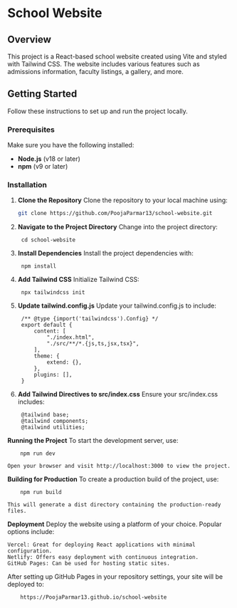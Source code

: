 # School Website

## Overview

This project is a React-based school website created using Vite and styled with Tailwind CSS. The website includes various features such as admissions information, faculty listings, a gallery, and more.

## Getting Started

Follow these instructions to set up and run the project locally.

### Prerequisites

Make sure you have the following installed:

- **Node.js** (v18 or later)
- **npm** (v9 or later)

### Installation

1. **Clone the Repository**
    Clone the repository to your local machine using:

   ```bash
   git clone https://github.com/PoojaParmar13/school-website.git

2. **Navigate to the Project Directory**
    Change into the project directory:

        cd school-website

3. **Install Dependencies**
    Install the project dependencies with:

        npm install

4. **Add Tailwind CSS**
    Initialize Tailwind CSS:

        npx tailwindcss init

5. **Update tailwind.config.js**
    Update your tailwind.config.js to include:

        /** @type {import('tailwindcss').Config} */
        export default {
            content: [
                "./index.html",
                "./src/**/*.{js,ts,jsx,tsx}",
            ],
            theme: {
                extend: {},
            },
            plugins: [],
        }

6. **Add Tailwind Directives to src/index.css**
    Ensure your src/index.css includes:

        @tailwind base;
        @tailwind components;
        @tailwind utilities;

**Running the Project**
    To start the development server, use:

        npm run dev

    Open your browser and visit http://localhost:3000 to view the project.

**Building for Production**
    To create a production build of the project, use:

        npm run build

    This will generate a dist directory containing the production-ready files.

**Deployment**
    Deploy the website using a platform of your choice. Popular options include:

    Vercel: Great for deploying React applications with minimal configuration.
    Netlify: Offers easy deployment with continuous integration.
    GitHub Pages: Can be used for hosting static sites.

After setting up GitHub Pages in your repository settings, your site will be deployed to:

        https://PoojaParmar13.github.io/school-website